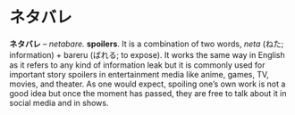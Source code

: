 # ネタバレ

**ネタバレ** – _netabare._ **spoilers**. It is a combination of two words, _neta_ (ねた; information) + bareru (ばれる; to expose). It works the same way in English as it refers to any kind of information leak but it is commonly used for important story spoilers in entertainment media like anime, games, TV, movies, and theater. As one would expect, spoiling one’s own work is not a good idea but once the moment has passed, they are free to talk about it in social media and in shows.
